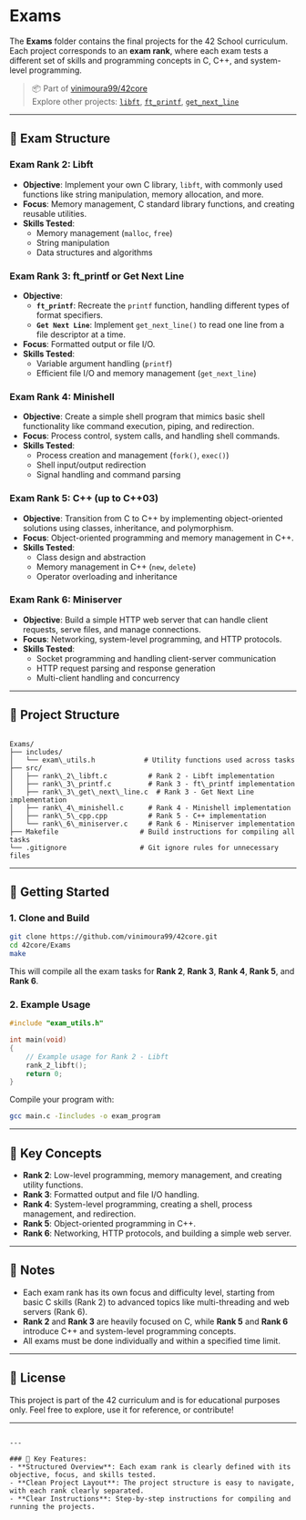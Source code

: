 # Exams

The **Exams** folder contains the final projects for the 42 School curriculum. Each project corresponds to an **exam rank**, where each exam tests a different set of skills and programming concepts in C, C++, and system-level programming.

> 📦 Part of [vinimoura99/42core](https://github.com/vinimoura99/42core)  
> Explore other projects: [`libft`](https://github.com/vinimoura99/42core/tree/main/libft), [`ft_printf`](https://github.com/vinimoura99/42core/tree/main/printf), [`get_next_line`](https://github.com/vinimoura99/42core/tree/main/Get_Next_Line)

---

## 🎯 Exam Structure

### **Exam Rank 2: Libft**
- **Objective**: Implement your own C library, `libft`, with commonly used functions like string manipulation, memory allocation, and more.
- **Focus**: Memory management, C standard library functions, and creating reusable utilities.
- **Skills Tested**: 
  - Memory management (`malloc`, `free`)
  - String manipulation
  - Data structures and algorithms

### **Exam Rank 3: ft_printf or Get Next Line**
- **Objective**:
  - **`ft_printf`**: Recreate the `printf` function, handling different types of format specifiers.
  - **`Get Next Line`**: Implement `get_next_line()` to read one line from a file descriptor at a time.
- **Focus**: Formatted output or file I/O.
- **Skills Tested**: 
  - Variable argument handling (`printf`)
  - Efficient file I/O and memory management (`get_next_line`)

### **Exam Rank 4: Minishell**
- **Objective**: Create a simple shell program that mimics basic shell functionality like command execution, piping, and redirection.
- **Focus**: Process control, system calls, and handling shell commands.
- **Skills Tested**:
  - Process creation and management (`fork()`, `exec()`)
  - Shell input/output redirection
  - Signal handling and command parsing

### **Exam Rank 5: C++ (up to C++03)**
- **Objective**: Transition from C to C++ by implementing object-oriented solutions using classes, inheritance, and polymorphism.
- **Focus**: Object-oriented programming and memory management in C++.
- **Skills Tested**: 
  - Class design and abstraction
  - Memory management in C++ (`new`, `delete`)
  - Operator overloading and inheritance

### **Exam Rank 6: Miniserver**
- **Objective**: Build a simple HTTP web server that can handle client requests, serve files, and manage connections.
- **Focus**: Networking, system-level programming, and HTTP protocols.
- **Skills Tested**:
  - Socket programming and handling client-server communication
  - HTTP request parsing and response generation
  - Multi-client handling and concurrency

---

## 📂 Project Structure

```

Exams/
├── includes/
│   └── exam\_utils.h            # Utility functions used across tasks
├── src/
│   ├── rank\_2\_libft.c          # Rank 2 - Libft implementation
│   ├── rank\_3\_printf.c         # Rank 3 - ft\_printf implementation
│   ├── rank\_3\_get\_next\_line.c  # Rank 3 - Get Next Line implementation
│   ├── rank\_4\_minishell.c      # Rank 4 - Minishell implementation
│   ├── rank\_5\_cpp.cpp          # Rank 5 - C++ implementation
│   └── rank\_6\_miniserver.c     # Rank 6 - Miniserver implementation
├── Makefile                    # Build instructions for compiling all tasks
└── .gitignore                  # Git ignore rules for unnecessary files

````

---

## 🚀 Getting Started

### 1. Clone and Build

```bash
git clone https://github.com/vinimoura99/42core.git
cd 42core/Exams
make
````

This will compile all the exam tasks for **Rank 2**, **Rank 3**, **Rank 4**, **Rank 5**, and **Rank 6**.

### 2. Example Usage

```c
#include "exam_utils.h"

int main(void)
{
    // Example usage for Rank 2 - Libft
    rank_2_libft();
    return 0;
}
```

Compile your program with:

```bash
gcc main.c -Iincludes -o exam_program
```

---

## 🧠 Key Concepts

* **Rank 2**: Low-level programming, memory management, and creating utility functions.
* **Rank 3**: Formatted output and file I/O handling.
* **Rank 4**: System-level programming, creating a shell, process management, and redirection.
* **Rank 5**: Object-oriented programming in C++.
* **Rank 6**: Networking, HTTP protocols, and building a simple web server.

---

## 📜 Notes

* Each exam rank has its own focus and difficulty level, starting from basic C skills (Rank 2) to advanced topics like multi-threading and web servers (Rank 6).
* **Rank 2** and **Rank 3** are heavily focused on C, while **Rank 5** and **Rank 6** introduce C++ and system-level programming concepts.
* All exams must be done individually and within a specified time limit.

---

## 📌 License

This project is part of the 42 curriculum and is for educational purposes only.
Feel free to explore, use it for reference, or contribute!

---

```

---

### 🧹 Key Features:
- **Structured Overview**: Each exam rank is clearly defined with its objective, focus, and skills tested.
- **Clean Project Layout**: The project structure is easy to navigate, with each rank clearly separated.
- **Clear Instructions**: Step-by-step instructions for compiling and running the projects.


